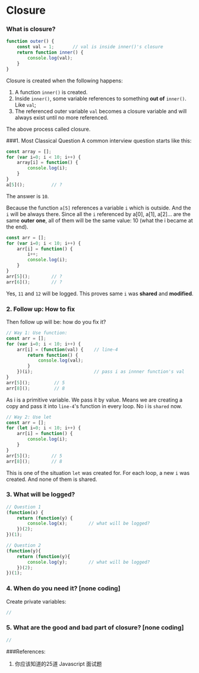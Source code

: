 # Closure

### What is closure?

```js
function outer() {
    const val = 1;       // val is inside inner()'s closure
    return function inner() {
        console.log(val);
    }
}
```

Closure is created when the following happens:

1. A function `inner()` is created.
2. Inside `inner()`, some variable references to something **out of** `inner()`. Like `val`;
3. The referenced outer variable `val` becomes a closure variable and will always exist until no more referenced.

The above process called closure.

###1. Most Classical Question
A common interview question starts like this:
```js
const array = [];
for (var i=0; i < 10; i++) {
    array[i] = function() {
        console.log(i);
    }
}
a[5]();          // ?
```
The answer is `10`.

Because the function `a[5]` references a variable `i` which is outside. And the `i` will be always there. Since all the `i` referenced by a[0], a[1], a[2]... are the same **outer** **one**, all of them will be the same value: 10 (what the i became at the end).
```js
const arr = [];
for (var i=0; i < 10; i++) {
    arr[i] = function() {
        i++;
        console.log(i);
    }
}
arr[5]();        // ?
arr[6]();        // ?
```
Yes, `11` and `12` will be logged. This proves same `i` was **shared** and **modified**.

### 2. Follow up: How to fix

Then follow up will be: how do you fix it?
```js
// Way 1: Use function:
const arr = [];
for (var i=0; i < 10; i++) {
    arr[i] = (function(val) {    // line-4
        return function() {
            console.log(val);
        }            
    })(i);                       // pass i as innner function's val
}
arr[5]();         // 5
arr[8]();         // 8
```
As i is a primitive variable. We pass it by value. Means we are creating a copy and pass it into `line-4`'s function in every loop. No i is `shared` now.

```js
// Way 2: Use let
const arr = [];
for (let i=0; i < 10; i++) {
    arr[i] = function() {
        console.log(i);
    }
}
arr[5]();        // 5
arr[8]();        // 8
```
This is one of the situation `let` was created for.
For each loop, a new `i` was created. And none of them is shared.

### 3. What will be logged?
```js
// Question 1
(function(x) {
    return (function(y) {
        console.log(x);        // what will be logged?
    })(2);
})(1);

// Question 2
(function(y){
    return (function(y){
        console.log(y);        // what will be logged?
    })(2);
})(1);
```
### 4. When do you need it? [none coding]
Create private variables:
```js
//
```

### 5. What are the good and bad part of closure? [none coding]
```js
//
```


###References:
1. 你应该知道的25道 Javascript 面试题